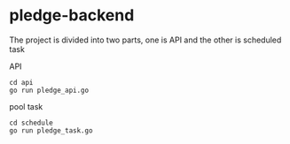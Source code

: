 # pledge-backend

The project is divided into two parts, one is API and the other is scheduled task

API

    cd api
    go run pledge_api.go

pool task

    cd schedule
    go run pledge_task.go